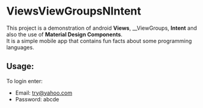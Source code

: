 # ViewsViewGroupsNIntent

This project is a demonstration of android __Views__, __ViewGroups, __Intent__ and also the use of __Material Design Components__.  
It is a simple mobile app that contains fun facts about some programming languages.  

## Usage:

To login enter:
- Email: try@yahoo.com
- Password: abcde
